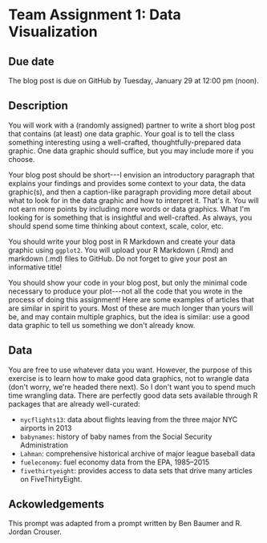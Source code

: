 
Team Assignment 1: Data Visualization
=====================================

Due date
--------

The blog post is due on GitHub by Tuesday, January 29 at 12:00 pm (noon).

Description
-----------

You will work with a (randomly assigned) partner to write a short blog post that contains (at least) one data graphic. Your goal is to tell the class something interesting using a well-crafted, thoughtfully-prepared data graphic. One data graphic should suffice, but you may include more if you choose.

Your blog post should be short---I envision an introductory paragraph that explains your findings and provides some context to your data, the data graphic(s), and then a caption-like paragraph providing more detail about what to look for in the data graphic and how to interpret it. That's it. You will not earn more points by including more words or data graphics. What I'm looking for is something that is insightful and well-crafted. As always, you should spend some time thinking about context, scale, color, etc.

You should write your blog post in R Markdown and create your data graphic using `ggplot2`. You will upload your R Markdown (.Rmd) and markdown (.md) files to GitHub. Do not forget to give your post an informative title!

You should show your code in your blog post, but only the minimal code necessary to produce your plot---not all the code that you wrote in the process of doing this assignment! Here are some examples of articles that are similar in spirit to yours. Most of these are much longer than yours will be, and may contain multiple graphics, but the idea is similar: use a good data graphic to tell us something we don't already know.


Data
----

You are free to use whatever data you want. However, the purpose of this exercise is to learn how to make good data graphics, not to wrangle data (don't worry, we're headed there next). So I don't want you to spend much time wrangling data. There are perfectly good data sets available through R packages that are already well-curated:

-   `nycflights13`: data about flights leaving from the three major NYC airports in 2013
-   `babynames`: history of baby names from the Social Security Administration
-   `Lahman`: comprehensive historical archive of major league baseball data
-   `fueleconomy`: fuel economy data from the EPA, 1985–2015
-   `fivethirtyeight`: provides access to data sets that drive many articles on FiveThirtyEight.

Ackowledgements
---------------

This prompt was adapted from a prompt written by Ben Baumer and R. Jordan Crouser.
